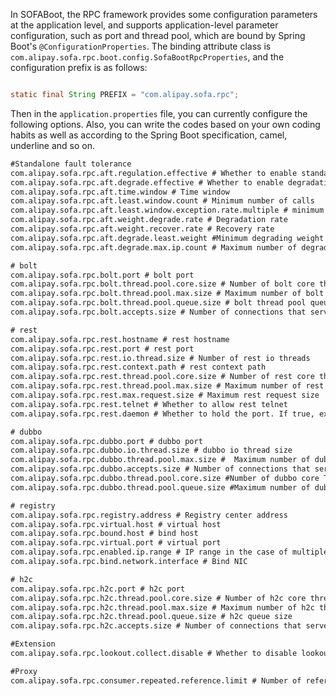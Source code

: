 In SOFABoot, the RPC framework provides some configuration parameters at the application level, and supports application-level parameter configuration, such as port and thread pool, which are bound by Spring Boot's `@ConfigurationProperties`. The binding attribute class is `com.alipay.sofa.rpc.boot.config.SofaBootRpcProperties`, and the configuration prefix is as follows:

```java

static final String PREFIX = "com.alipay.sofa.rpc";
``` 

Then in the `application.properties` file, you can currently configure the following options. Also, you can write the codes based on your own coding habits as well as according to the Spring Boot specification, camel, underline and so on.

```xml
#Standalone fault tolerance
com.alipay.sofa.rpc.aft.regulation.effective # Whether to enable standalone fault tolerance
com.alipay.sofa.rpc.aft.degrade.effective # Whether to enable degradation
com.alipay.sofa.rpc.aft.time.window # Time window
com.alipay.sofa.rpc.aft.least.window.count # Minimum number of calls
com.alipay.sofa.rpc.aft.least.window.exception.rate.multiple # minimum exception rate
com.alipay.sofa.rpc.aft.weight.degrade.rate # Degradation rate
com.alipay.sofa.rpc.aft.weight.recover.rate # Recovery rate
com.alipay.sofa.rpc.aft.degrade.least.weight #Minimum degrading weight
com.alipay.sofa.rpc.aft.degrade.max.ip.count # Maximum number of degraded IPs

# bolt
com.alipay.sofa.rpc.bolt.port # bolt port
com.alipay.sofa.rpc.bolt.thread.pool.core.size # Number of bolt core threads
com.alipay.sofa.rpc.bolt.thread.pool.max.size # Maximum number of bolt threads
com.alipay.sofa.rpc.bolt.thread.pool.queue.size # bolt thread pool queue
com.alipay.sofa.rpc.bolt.accepts.size # Number of connections that server allows client to establish

# rest
com.alipay.sofa.rpc.rest.hostname # rest hostname
com.alipay.sofa.rpc.rest.port # rest port
com.alipay.sofa.rpc.rest.io.thread.size # Number of rest io threads
com.alipay.sofa.rpc.rest.context.path # rest context path
com.alipay.sofa.rpc.rest.thread.pool.core.size # Number of rest core threads
com.alipay.sofa.rpc.rest.thread.pool.max.size # Maximum number of rest threads
com.alipay.sofa.rpc.rest.max.request.size # Maximum rest request size
com.alipay.sofa.rpc.rest.telnet # Whether to allow rest telnet
com.alipay.sofa.rpc.rest.daemon # Whether to hold the port. If true, exit with the main thread exit

# dubbo
com.alipay.sofa.rpc.dubbo.port # dubbo port
com.alipay.sofa.rpc.dubbo.io.thread.size # dubbo io thread size
com.alipay.sofa.rpc.dubbo.thread.pool.max.size #  Maximum number of dubbo business threads
com.alipay.sofa.rpc.dubbo.accepts.size # Number of connections that server allows client to establish
com.alipay.sofa.rpc.dubbo.thread.pool.core.size #Number of dubbo core Threads
com.alipay.sofa.rpc.dubbo.thread.pool.queue.size #Maximum number of dubbo threads

# registry
com.alipay.sofa.rpc.registry.address # Registry center address
com.alipay.sofa.rpc.virtual.host # virtual host
com.alipay.sofa.rpc.bound.host # bind host
com.alipay.sofa.rpc.virtual.port # virtual port
com.alipay.sofa.rpc.enabled.ip.range # IP range in the case of multiple NICs
com.alipay.sofa.rpc.bind.network.interface # Bind NIC

# h2c
com.alipay.sofa.rpc.h2c.port # h2c port
com.alipay.sofa.rpc.h2c.thread.pool.core.size # Number of h2c core threads
com.alipay.sofa.rpc.h2c.thread.pool.max.size # Maximum number of h2c threads
com.alipay.sofa.rpc.h2c.thread.pool.queue.size # h2c queue size
com.alipay.sofa.rpc.h2c.accepts.size # Number of connections that server allows client to establish

#Extension
com.alipay.sofa.rpc.lookout.collect.disable # Whether to disable lookout

#Proxy
com.alipay.sofa.rpc.consumer.repeated.reference.limit # Number of reference proxies that the client is allowed to generate for the same service. It defaults to 3;
```